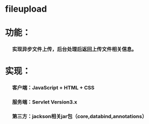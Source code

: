 # fileupload
# 功能：
### &nbsp;&nbsp;&nbsp;&nbsp;&nbsp;&nbsp;实现异步文件上传，后台处理后返回上传文件相关信息。
# 实现：
### &nbsp;&nbsp;&nbsp;&nbsp;&nbsp;&nbsp;客户端：JavaScript + HTML + CSS
### &nbsp;&nbsp;&nbsp;&nbsp;&nbsp;&nbsp;服务端：Servlet Version3.x
### &nbsp;&nbsp;&nbsp;&nbsp;&nbsp;&nbsp;第三方：jackson相关jar包（core,databind,annotations）

